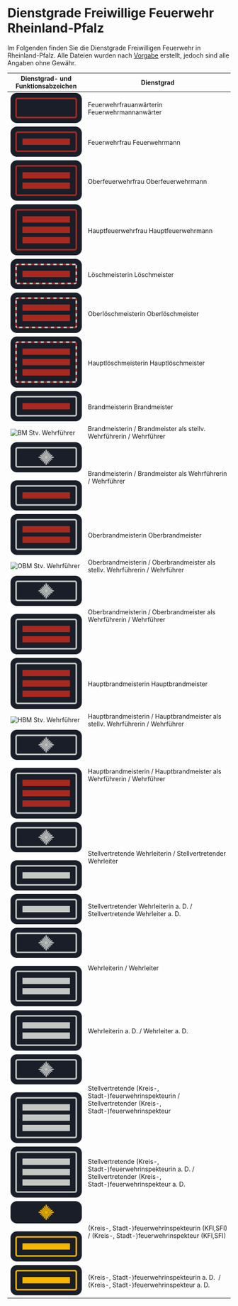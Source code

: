 # Dienstgrade Freiwillige Feuerwehr Rheinland-Pfalz

Im Folgenden finden Sie die Dienstgrade Freiwilligen Feuerwehr in Rheinland-Pfalz. Alle Dateien wurden nach [Vorgabe](https://lfks.rlp.de/fileadmin/LFKS/Downloads/Gesetze/Dienstgrad-funktionsabzeichen-20090126.pdf "Dienstgrad- und Funktionsabzeichen der Feuerwehr 26.01.2009") erstellt, jedoch sind alle Angaben ohne Gewähr.

| Dienstgrad- und Funktionsabzeichen | Dienstgrad |
| --- | --- |
|![FMA](https://github.com/FWdesignsDE/Dienstgrade-FF-RLP/blob/main/FMA.svg)| Feuerwehrfrauanwärterin Feuerwehrmannanwärter |
|![FM](https://github.com/FWdesignsDE/Dienstgrade-FF-RLP/blob/main/FM.svg)| Feuerwehrfrau Feuerwehrmann |
|![OFM](https://github.com/FWdesignsDE/Dienstgrade-FF-RLP/blob/main/OFM.svg)| Oberfeuerwehrfrau Oberfeuerwehrmann |
|![HFM](https://github.com/FWdesignsDE/Dienstgrade-FF-RLP/blob/main/HFM.svg)| Hauptfeuerwehrfrau Hauptfeuerwehrmann |
|![LM](https://github.com/FWdesignsDE/Dienstgrade-FF-RLP/blob/main/LM.svg)| Löschmeisterin Löschmeister |
|![OLM](https://github.com/FWdesignsDE/Dienstgrade-FF-RLP/blob/main/OLM.svg)| Oberlöschmeisterin Oberlöschmeister |
|![HLM](https://github.com/FWdesignsDE/Dienstgrade-FF-RLP/blob/main/HLM.svg)| Hauptlöschmeisterin Hauptlöschmeister |
|![BM](https://github.com/FWdesignsDE/Dienstgrade-FF-RLP/blob/main/BM.svg)| Brandmeisterin Brandmeister |
|![BM Stv. Wehrführer](https://github.com/FWdesignsDE/Dienstgrade-FF-RLP/blob/main/BM%20Stv.%20Wehrf%C3%BChrer.svg)| Brandmeisterin / Brandmeister als stellv. Wehrführerin / Wehrführer |
|![BM Wehrführer](https://github.com/FWdesignsDE/Dienstgrade-FF-RLP/blob/main/BM%20Wehrf%C3%BChrer.svg)| Brandmeisterin / Brandmeister als Wehrführerin / Wehrführer |
|![OBM](https://github.com/FWdesignsDE/Dienstgrade-FF-RLP/blob/main/OBM.svg)| Oberbrandmeisterin Oberbrandmeister |
|![OBM Stv. Wehrführer](https://github.com/FWdesignsDE/Dienstgrade-FF-RLP/blob/main/OBM%20Stv.%20Wehrf%C3%BChrer.svg)| Oberbrandmeisterin / Oberbrandmeister als stellv. Wehrführerin / Wehrführer |
|![OBM Wehrführer](https://github.com/FWdesignsDE/Dienstgrade-FF-RLP/blob/main/OBM%20Wehrf%C3%BChrer.svg)| Oberbrandmeisterin / Oberbrandmeister als Wehrführerin / Wehrführer |
|![HBM](https://github.com/FWdesignsDE/Dienstgrade-FF-RLP/blob/main/HBM.svg)| Hauptbrandmeisterin Hauptbrandmeister |
|![HBM Stv. Wehrführer](https://github.com/FWdesignsDE/Dienstgrade-FF-RLP/blob/main/HBM%20Stv.%20Wehrf%C3%BChrer.svg)| Hauptbrandmeisterin / Hauptbrandmeister als stellv. Wehrführerin / Wehrführer |
|![HBM Wehrführer](https://github.com/FWdesignsDE/Dienstgrade-FF-RLP/blob/main/HBM%20Wehrf%C3%BChrer.svg)| Hauptbrandmeisterin / Hauptbrandmeister als Wehrführerin / Wehrführer |
|![stv. Wehrleiter](https://github.com/FWdesignsDE/Dienstgrade-FF-RLP/blob/main/stv.%20Wehrleiter.svg)| Stellvertretende Wehrleiterin / Stellvertretender Wehrleiter |
|![stv. Wehrleiter a. D.](https://github.com/FWdesignsDE/Dienstgrade-FF-RLP/blob/main/stv.%20Wehrleiter%20a.%20D..svg)| Stellvertretender Wehrleiterin a. D. / Stellvertretende Wehrleiter a. D. |
|![Wehrleiter](https://github.com/FWdesignsDE/Dienstgrade-FF-RLP/blob/main/Wehrleiter.svg)| Wehrleiterin / Wehrleiter |
|![Wehrleiter a. D.](https://github.com/FWdesignsDE/Dienstgrade-FF-RLP/blob/main/Wehrleiter%20a.%20D..svg)| Wehrleiterin a. D. / Wehrleiter a. D. |
|![stv. Kreisfeuerwehrinspekteur](https://github.com/FWdesignsDE/Dienstgrade-FF-RLP/blob/main/stv.%20Kreisfeuerwehrinspekteur.svg)| Stellvertretende (Kreis-, Stadt-)feuerwehrinspekteurin / Stellvertretender (Kreis-, Stadt-)feuerwehrinspekteur |
|![stv. Kreisfeuerwehrinspekteur a. D.](https://github.com/FWdesignsDE/Dienstgrade-FF-RLP/blob/main/stv.%20Kreisfeuerwehrinspekteur%20a.%20D..svg)| Stellvertretende (Kreis-, Stadt-)feuerwehrinspekteurin a. D. / Stellvertretender (Kreis-, Stadt-)feuerwehrinspekteur a. D. |
|![Kreisfeuerwehrinspekteur](https://github.com/FWdesignsDE/Dienstgrade-FF-RLP/blob/main/Kreisfeuerwehrinspekteur.svg)| (Kreis-, Stadt-)feuerwehrinspekteurin (KFI,SFI) / (Kreis-, Stadt-)feuerwehrinspekteur (KFI,SFI) |
|![Kreisfeuerwehrinspekteur a. D.](https://github.com/FWdesignsDE/Dienstgrade-FF-RLP/blob/main/Kreisfeuerwehrinspekteur%20a.%20D.svg)| (Kreis-, Stadt-)feuerwehrinspekteurin a. D.  / (Kreis-, Stadt-)feuerwehrinspekteur a. D. |
